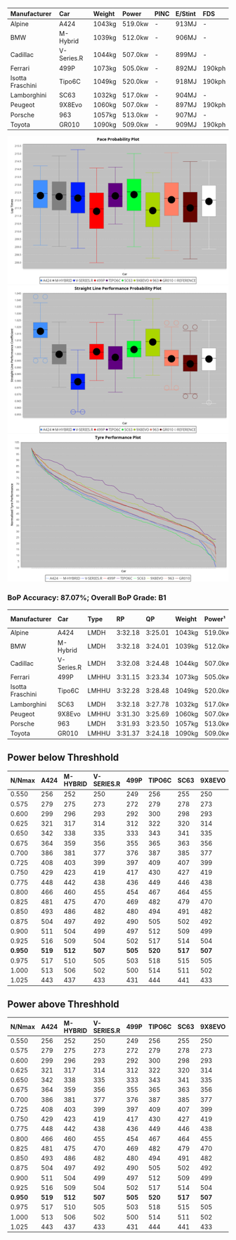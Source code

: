| Manufacturer     | Car        | Weight | Power   | PINC    | E/Stint | FDS     |
|:-|:-|:-|:-|:-|:-|:-|
| Alpine           | A424       | 1043kg | 519.0kw |    -    | 913MJ   |    -    |
| BMW              | M-Hybrid   | 1039kg | 512.0kw |    -    | 906MJ   |    -    |
| Cadillac         | V-Series.R | 1044kg | 507.0kw |    -    | 899MJ   |    -    |
| Ferrari          | 499P       | 1073kg | 505.0kw |    -    | 892MJ   | 190kph  |
| Isotta Fraschini | Tipo6C     | 1049kg | 520.0kw |    -    | 918MJ   | 190kph  |
| Lamborghini      | SC63       | 1032kg | 517.0kw |    -    | 904MJ   |    -    |
| Peugeot          | 9X8Evo     | 1060kg | 507.0kw |    -    | 897MJ   | 190kph  |
| Porsche          | 963        | 1057kg | 513.0kw |    -    | 907MJ   |    -    |
| Toyota           | GR010      | 1090kg | 509.0kw |    -    | 909MJ   | 190kph  |

![PACECHART](./IMG/ACOMETHOD.png)
![STRAIGHTLINEPERFORMANCECHART](./IMG/ACOMETHOD_sp.png)
![TYREPERFORMANCECHART](./IMG/ACOMETHOD_tw.png)

### BoP Accuracy: 87.07%; Overall BoP Grade: B1
| Manufacturer     | Car        | Type  | RP      | QP      | Weight | Power¹  | Threshhold | PINC    | Power²   | E/Stint | AVG Vmax  | FDS     | RDLC | L/Stint | BOP-Grade | Model Accuracy | Model Points | Match%  | SimDiff |
|:-|:-|:-|:-|:-|:-|:-|:-|:-|:-|:-|:-|:-|:-|:-|:-|:-|:-|:-|:-|
| Alpine           | A424       | LMDH  | 3:32.18 | 3:25.01 | 1043kg | 519.0kw | 210.0kph   |    -    | 519.00kw |  913MJ  | 338.27kph |    -    | 1.01 | 12      | ~A1       | 100.00%        | 635          | 95.60%  | #       |
| BMW              | M-Hybrid   | LMDH  | 3:32.18 | 3:24.01 | 1039kg | 512.0kw | 210.0kph   |    -    | 512.00kw |  906MJ  | 334.79kph |    -    | 1.01 | 12      | ~A1       | 100.00%        | 1696         | 100.00% | #       |
| Cadillac         | V-Series.R | LMDH  | 3:32.08 | 3:24.48 | 1044kg | 507.0kw | 210.0kph   |    -    | 507.00kw |  899MJ  | 330.05kph |    -    | 1.01 | 12      | +B1       | 98.34%         | 1841         | 85.21%  | #       |
| Ferrari          | 499P       | LMHHU | 3:31.15 | 3:23.34 | 1073kg | 505.0kw | 210.0kph   |    -    | 505.00kw |  892MJ  | 332.32kph | 190kph  | 1.02 | 12      | -B2       | 100.00%        | 1773         | 84.88%  | #       |
| Isotta Fraschini | Tipo6C     | LMHHU | 3:32.28 | 3:28.48 | 1049kg | 520.0kw | 210.0kph   |    -    | 520.00kw |  918MJ  | 334.91kph | 190kph  | 1.06 | 12      | +Ω1       | 100.00%        | 66           | 47.07%  | #       |
| Lamborghini      | SC63       | LMDH  | 3:32.18 | 3:27.78 | 1032kg | 517.0kw | 210.0kph   |    -    | 517.00kw |  904MJ  | 336.48kph |    -    | 1.05 | 12      | ~A1       | 100.00%        | 504          | 100.00% | #       |
| Peugeot          | 9X8Evo     | LMHHU | 3:31.30 | 3:25.69 | 1060kg | 507.0kw | 210.0kph   |    -    | 507.00kw |  897MJ  | 334.54kph | 190kph  | 0.99 | 12      | +C1       | 100.00%        | 249          | 77.74%  | #       |
| Porsche          | 963        | LMDH  | 3:31.93 | 3:23.50 | 1057kg | 513.0kw | 210.0kph   |    -    | 513.00kw |  907MJ  | 333.29kph |    -    | 1.00 | 12      | ~A1       | 99.96%         | 4880         | 100.00% | #       |
| Toyota           | GR010      | LMHHU | 3:31.37 | 3:24.18 | 1090kg | 509.0kw | 210.0kph   |    -    | 509.00kw |  909MJ  | 330.20kph | 190kph  | 0.99 | 12      | -A2       | 99.96%         | 2429         | 93.14%  | #       |

## Power below Threshhold
| N/Nmax    | A424    | M-HYBRID | V-SERIES.R | 499P    | TIPO6C  | SC63    | 9X8EVO  | 963     | GR010   |
|:-|:-|:-|:-|:-|:-|:-|:-|:-|:-|
|  0.550    |  256    |  252     |  250       |  249    |  256    |  255    |  250    |  253    |  251    |
|  0.575    |  279    |  275     |  273       |  272    |  279    |  278    |  273    |  276    |  274    |
|  0.600    |  299    |  296     |  293       |  292    |  300    |  298    |  293    |  296    |  294    |
|  0.625    |  321    |  317     |  314       |  312    |  322    |  320    |  314    |  317    |  315    |
|  0.650    |  342    |  338     |  335       |  333    |  343    |  341    |  335    |  338    |  336    |
|  0.675    |  364    |  359     |  356       |  355    |  365    |  363    |  356    |  360    |  357    |
|  0.700    |  386    |  381     |  377       |  376    |  387    |  385    |  377    |  382    |  379    |
|  0.725    |  408    |  403     |  399       |  397    |  409    |  407    |  399    |  403    |  400    |
|  0.750    |  429    |  423     |  419       |  417    |  430    |  427    |  419    |  424    |  421    |
|  0.775    |  448    |  442     |  438       |  436    |  449    |  446    |  438    |  443    |  440    |
|  0.800    |  466    |  460     |  455       |  454    |  467    |  464    |  455    |  461    |  457    |
|  0.825    |  481    |  475     |  470       |  469    |  482    |  479    |  470    |  476    |  472    |
|  0.850    |  493    |  486     |  482       |  480    |  494    |  491    |  482    |  487    |  484    |
|  0.875    |  504    |  497     |  492       |  490    |  505    |  502    |  492    |  498    |  494    |
|  0.900    |  511    |  504     |  499       |  497    |  512    |  509    |  499    |  505    |  501    |
|  0.925    |  516    |  509     |  504       |  502    |  517    |  514    |  504    |  510    |  506    |
| **0.950** | **519** | **512**  | **507**    | **505** | **520** | **517** | **507** | **513** | **509** |
|  0.975    |  517    |  510     |  505       |  503    |  518    |  515    |  505    |  511    |  507    |
|  1.000    |  513    |  506     |  502       |  500    |  514    |  511    |  502    |  507    |  504    |
|  1.025    |  443    |  437     |  433       |  431    |  444    |  441    |  433    |  438    |  435    |

## Power above Threshhold
| N/Nmax    | A424    | M-HYBRID | V-SERIES.R | 499P    | TIPO6C  | SC63    | 9X8EVO  | 963     | GR010   |
|:-|:-|:-|:-|:-|:-|:-|:-|:-|:-|
|  0.550    |  256    |  252     |  250       |  249    |  256    |  255    |  250    |  253    |  251    |
|  0.575    |  279    |  275     |  273       |  272    |  279    |  278    |  273    |  276    |  274    |
|  0.600    |  299    |  296     |  293       |  292    |  300    |  298    |  293    |  296    |  294    |
|  0.625    |  321    |  317     |  314       |  312    |  322    |  320    |  314    |  317    |  315    |
|  0.650    |  342    |  338     |  335       |  333    |  343    |  341    |  335    |  338    |  336    |
|  0.675    |  364    |  359     |  356       |  355    |  365    |  363    |  356    |  360    |  357    |
|  0.700    |  386    |  381     |  377       |  376    |  387    |  385    |  377    |  382    |  379    |
|  0.725    |  408    |  403     |  399       |  397    |  409    |  407    |  399    |  403    |  400    |
|  0.750    |  429    |  423     |  419       |  417    |  430    |  427    |  419    |  424    |  421    |
|  0.775    |  448    |  442     |  438       |  436    |  449    |  446    |  438    |  443    |  440    |
|  0.800    |  466    |  460     |  455       |  454    |  467    |  464    |  455    |  461    |  457    |
|  0.825    |  481    |  475     |  470       |  469    |  482    |  479    |  470    |  476    |  472    |
|  0.850    |  493    |  486     |  482       |  480    |  494    |  491    |  482    |  487    |  484    |
|  0.875    |  504    |  497     |  492       |  490    |  505    |  502    |  492    |  498    |  494    |
|  0.900    |  511    |  504     |  499       |  497    |  512    |  509    |  499    |  505    |  501    |
|  0.925    |  516    |  509     |  504       |  502    |  517    |  514    |  504    |  510    |  506    |
| **0.950** | **519** | **512**  | **507**    | **505** | **520** | **517** | **507** | **513** | **509** |
|  0.975    |  517    |  510     |  505       |  503    |  518    |  515    |  505    |  511    |  507    |
|  1.000    |  513    |  506     |  502       |  500    |  514    |  511    |  502    |  507    |  504    |
|  1.025    |  443    |  437     |  433       |  431    |  444    |  441    |  433    |  438    |  435    |
